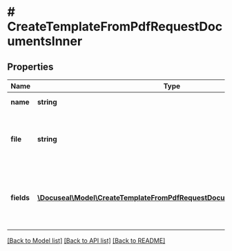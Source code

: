 # # CreateTemplateFromPdfRequestDocumentsInner

## Properties

Name | Type | Description | Notes
------------ | ------------- | ------------- | -------------
**name** | **string** | Name of the document |
**file** | **string** | Base64-encoded content of the PDF file or downloadable file URL |
**fields** | [**\Docuseal\Model\CreateTemplateFromPdfRequestDocumentsInnerFieldsInner[]**](CreateTemplateFromPdfRequestDocumentsInnerFieldsInner.md) | Fields are optional if you use {{...}} text tags to define fields in the document. | [optional]

[[Back to Model list]](../../README.md#models) [[Back to API list]](../../README.md#endpoints) [[Back to README]](../../README.md)
